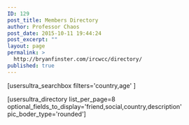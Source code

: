 ```yaml
---
ID: 129
post_title: Members Directory
author: Professor Chaos
post_date: 2015-10-11 19:44:24
post_excerpt: ""
layout: page
permalink: >
  http://bryanfinster.com/ircwcc/directory/
published: true
---
```

[usersultra_searchbox filters='country,age' ]

[usersultra_directory list_per_page=8 optional_fields_to_display='friend,social,country,description' pic_boder_type='rounded']